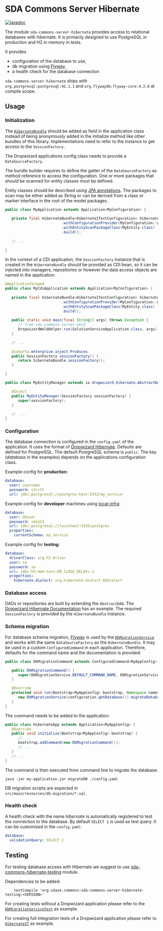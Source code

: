 # SDA Commons Server Hibernate

[![javadoc](https://javadoc.io/badge2/org.sdase.commons/sda-commons-server-hibernate/javadoc.svg)](https://javadoc.io/doc/org.sdase.commons/sda-commons-server-hibernate)

The module `sda-commons-server-hibernate` provides access to relational databases with hibernate. It is primarily
designed to use PostgreSQL in production and H2 in memory in tests. 

It provides 
- configuration of the database to use,
- db migration using [Flyway](https://flywaydb.org/),
- a health check for the database connection

`sda-commons-server-hibernate` ships with `org.postgresql:postgresql:42.1.1` and `org.flywaydb:flyway-core:4.2.0` at
compile scope.

## Usage

### Initialization

The [`HibernateBundle`](https://github.com/SDA-SE/sda-dropwizard-commons/tree/master/sda-commons-server-hibernate/src/main/java/org/sdase/commons/server/hibernate/HibernateBundle.java) should be added as 
field in the application class instead of being anonymously added in the initialize method like other bundles of this 
library. Implementations need to refer to the instance to get access to the `SessionFactory`.

The Dropwizard applications config class needs to provide a `DataSourceFactory`.

The bundle builder requires to define the getter of the `DataSourceFactory` as method reference to access the 
configuration. One or more packages that should be scanned for entity classes must be defined. 

Entity classes should be described using 
[JPA annotations](https://docs.jboss.org/hibernate/annotations/3.5/reference/en/html/entity.html). The packages to scan 
may be either added as String or can be derived from a class or marker interface in the root of the model packages. 

```java
public class MyApplication extends Application<MyConfiguration> {
   
   private final HibernateBundle<HibernateITestConfiguration> hibernateBundle = HibernateBundle.builder()
                          .withConfigurationProvider(MyConfiguration::getDatabase)
                          .withEntityScanPackageClass(MyEntity.class)
                          .build();
   
   // ...
   
}
```

In the context of a CDI application, the `SessionFactory` instance that is created in the `HibernateBundle` should be
provided as CDI bean, so it can be injected into managers, repositories or however the data access objects are named in 
the application:

```java
@ApplicationScoped
public class MyCdiApplication extends Application<MyConfiguration> {
   
   private final HibernateBundle<HibernateITestConfiguration> hibernateBundle = HibernateBundle.builder()
                          .withConfigurationProvider(MyConfiguration::getDatabase)
                          .withEntityScanPackageClass(MyEntity.class)
                          .build();
   
   public static void main(final String[] args) throws Exception {
      // from sda-commons-server-weld
      DropwizardWeldHelper.run(SolutionServiceApplication.class, args);
   }

   // ...
   
   @jakarta.enterprise.inject.Produces
   public SessionFactory sessionFactory() {
      return hibernateBundle.sessionFactory();
   }

}
```

```java
public class MyEntityManager extends io.dropwizard.hibernate.AbstractDAO<MyEntity> {

   @Inject
   public MyEntityManager(SessionFactory sessionFactory) {
      super(sessionFactory);
   }
   
   // ....
}
```

### Configuration

The database connection is configured in the `config.yaml` of the application. It uses the format of 
[Dropwizard Hibernate](https://www.dropwizard.io/1.3.5/docs/manual/hibernate.html). Defaults are defined for PostgreSQL.
The default PostgreSQL schema is `public`. The key (_database_ in the examples) depends on the applications 
configuration class.

Example config for **production**:
```yaml
database:
  user: username
  password: s3cr3t
  url: jdbc:postgresql://postgres-host:5432/my_service
```

Example config for **developer** machines using [local-infra](https://github.com/SDA-SE/local-infra):
```yaml
database:
  user: dbuser
  password: sda123
  url: jdbc:postgresql://localhost:5435/postgres
  properties:
    currentSchema: my_service
```

Example config for **testing**:
```yaml
database:
  driverClass: org.h2.Driver
  user: sa
  password: sa
  url: jdbc:h2:mem:test;DB_CLOSE_DELAY=-1
  properties:
    hibernate.dialect: org.hibernate.dialect.H2Dialect
```

### Database access

DAOs or repositories are built by extending the `AbstractDAO`. The 
[Dropwizard Hibernate Documentation](https://www.dropwizard.io/1.3.5/docs/manual/hibernate.html#data-access-objects)
has an example. The required `SessionFactory` is provided by the `HibernateBundle` instance.

### Schema migration

For database schema migration, [Flyway](https://flywaydb.org/) is used by the 
[`DbMigrationService`](https://github.com/SDA-SE/sda-dropwizard-commons/tree/master/sda-commons-server-hibernate/src/main/java/org/sdase/commons/server/hibernate/DbMigrationService.java) and works with the
same `DataSourceFactory` as the `HibernateBundle`. It may be used in a custom `ConfiguredCommand` in each application.
Therefore, defaults for the command name and the documentation is provided:

```java
public class DbMigrationCommand extends ConfiguredCommand<MyAppConfig> {

   public DbMigrationCommand() {
      super(DbMigrationService.DEFAULT_COMMAND_NAME, DbMigrationService.DEFAULT_COMMAND_DOC);
   }

   @Override
   protected void run(Bootstrap<MyAppConfig> bootstrap, Namespace namespace, MyAppConfig configuration) {
      new DbMigrationService(configuration.getDatabase()).migrateDatabase();
   }
}
```

The command needs to be added to the application:
```java
public class HibernateApp extends Application<MyAppConfig> {
   @Override
   public void initialize(Bootstrap<MyAppConfig> bootstrap) {
      // ...
      bootstrap.addCommand(new DbMigrationCommand());
      // ...
   }
   // ...
}
```

The command is then executed from command line to migrate the database:
```
java -jar my-application.jar migrateDB ./config.yaml
```

DB migration scripts are expected in `src/main/resources/db.migration/*.sql`.

### Health check

A health check with the name _hibernate_ is automatically registered to test the connection to the database. By default
`SELECT 1` is used as test query. It can be customized in the `config.yaml`:

```yaml
database:
  validationQuery: SELECT 2
``` 

## Testing

For testing database access with Hibernate we suggest to use [sda-commons-hibernate-testing](./server-hibernate-testing.md) module.

Dependencies to be added:

```
    testCompile 'org.sdase.commons:sda-commons-server-hibernate-testing:<VERSION>'
```

For creating tests without a Dropwizard application please refer to the 
[`DbMigrationServiceTest`](https://github.com/SDA-SE/sda-dropwizard-commons/tree/master/sda-commons-server-hibernate/src/test/java/org/sdase/commons/server/hibernate/DbMigrationServiceTest.java) as example.

For creating full integration tests of a Dropwizard application please refer to
[`HibernateIT`](https://github.com/SDA-SE/sda-dropwizard-commons/tree/master/sda-commons-server-hibernate/src/test/java/org/sdase/commons/server/hibernate/HibernateIT.java) as example. 

